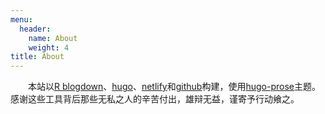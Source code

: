 ```yaml
---
menu:
  header:
    name: About
    weight: 4
title: About
---
```


　　本站以[R blogdown](https://bookdown.org/yihui/blogdown/)、[hugo](https://gohugo.io/)、[netlify](https://www.netlify.com/)和[github](https://github.com/)构建，使用[hugo-prose](https://github.com/yihui/hugo-prose)主题。感谢这些工具背后那些无私之人的辛苦付出，雄辩无益，谨寄予行动飨之。
